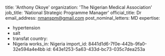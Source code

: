 title: 'Anthony Okoye'
organization: 'The Nigerian Medical Association'
job_title: 'National Strategic Programme Manager'
official_title: Dr
email_address: nmanspm@gmail.com
post_nominal_letters: MD
expertise:
  - hypertension
  - salt
  - transfat
country:
  - Nigeria
works_in: Nigeria
import_id: 8441d1d6-7f0e-442b-9fa0-32e594a4e4bb
id: 643e1253-5a63-433d-bc73-035c7dea253a
